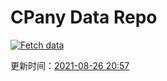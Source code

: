 # CPany Data Repo

[![Fetch data](https://github.com/yjl9903/CPany/actions/workflows/fetch.yml/badge.svg)](https://github.com/yjl9903/CPany/actions/workflows/fetch.yml)

<!-- START_SECTION: update_time -->
更新时间：[2021-08-26 20:57](https://www.timeanddate.com/worldclock/fixedtime.html?msg=Fetch+data&iso=20210826T205747&p1=237)
<!-- END_SECTION: update_time -->
